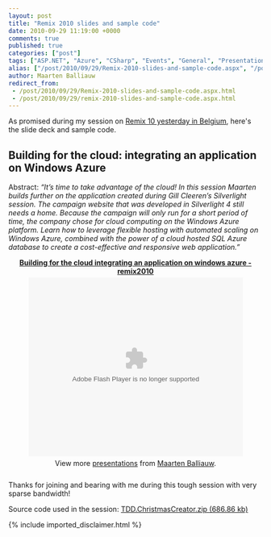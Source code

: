 ```yaml
---
layout: post
title: "Remix 2010 slides and sample code"
date: 2010-09-29 11:19:00 +0000
comments: true
published: true
categories: ["post"]
tags: ["ASP.NET", "Azure", "CSharp", "Events", "General", "Presentations", "Silverlight"]
alias: ["/post/2010/09/29/Remix-2010-slides-and-sample-code.aspx", "/post/2010/09/29/remix-2010-slides-and-sample-code.aspx"]
author: Maarten Balliauw
redirect_from:
 - /post/2010/09/29/Remix-2010-slides-and-sample-code.aspx.html
 - /post/2010/09/29/remix-2010-slides-and-sample-code.aspx.html
---
```

<p>As promised during my session on <a href="http://msdn.microsoft.com/nl-be/ff923221.aspx" target="_blank">Remix 10 yesterday in Belgium</a>, here's the slide deck and sample code.</p>
<h2>Building for the cloud: integrating an application on Windows Azure</h2>
<p>Abstract: <em>&ldquo;It’s time to take advantage of the cloud! In this session Maarten builds further on the application created during Gill Cleeren’s Silverlight session. The campaign website that was developed in Silverlight 4 still needs a home. Because the campaign will only run for a short period of time, the company chose for cloud computing on the Windows Azure platform. Learn how to leverage flexible hosting with automated scaling on Windows Azure, combined with the power of a cloud hosted SQL Azure database to create a cost-effective and responsive web application.&rdquo;</em></p>

<div style="text-align: center; width: 100%;" id="__ss_5315226"><strong style="display:block;margin:12px 0 4px"><a href="http://www.slideshare.net/maartenba/building-for-the-cloud-integrating-an-application-on-windows-azure-remix2010-5315226" title="Building for the cloud integrating an application on windows azure - remix2010">Building for the cloud integrating an application on windows azure - remix2010</a></strong><object id="__sse5315226" width="425" height="355"><param name="movie" value="http://static.slidesharecdn.com/swf/ssplayer2.swf?doc=buildingforthecloud-integratinganapplicationonwindowsazure-remix2010-100929092002-phpapp01&stripped_title=building-for-the-cloud-integrating-an-application-on-windows-azure-remix2010-5315226&userName=maartenba" /><param name="allowFullScreen" value="true"/><param name="allowScriptAccess" value="always"/><embed name="__sse5315226" src="http://static.slidesharecdn.com/swf/ssplayer2.swf?doc=buildingforthecloud-integratinganapplicationonwindowsazure-remix2010-100929092002-phpapp01&stripped_title=building-for-the-cloud-integrating-an-application-on-windows-azure-remix2010-5315226&userName=maartenba" type="application/x-shockwave-flash" allowscriptaccess="always" allowfullscreen="true" width="425" height="355"></embed></object><div style="padding:5px 0 12px">View more <a href="http://www.slideshare.net/">presentations</a> from <a href="http://www.slideshare.net/maartenba">Maarten Balliauw</a>.</div></div>

<p>Thanks for joining and bearing with me during this tough session with very sparse bandwidth!</p>
<p>Source code used in the session: <a href="/files/2010/9/TDD.ChristmasCreator.zip">TDD.ChristmasCreator.zip (686.86 kb)</a></p>
{% include imported_disclaimer.html %}
